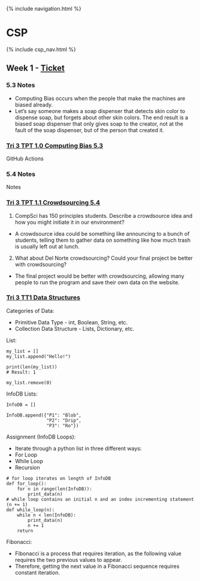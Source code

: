 {% include navigation.html %}

# CSP

{% include csp_nav.html %}

## Week 1 - [Ticket](https://github.com/Archkitten/CS-AP-2/issues/4)

### 5.3 Notes

* Computing Bias occurs when the people that make the machines are biased already.
* Let’s say someone makes a soap dispenser that detects skin color to dispense soap, but forgets about other skin colors. The end result is a biased soap dispenser that only gives soap to the creator, not at the fault of the soap dispenser, but of the person that created it.

### [Tri 3 TPT 1.0 Computing Bias 5.3](https://github.com/nighthawkcoders/nighthawk_csp/wiki/Tri-3-TPT-1.0-Computing-Bias-5.3)

GitHub Actions

### 5.4 Notes

Notes

### [Tri 3 TPT 1.1 Crowdsourcing 5.4](https://github.com/nighthawkcoders/nighthawk_csp/wiki/Tri-3-TPT-1.1-Crowdsourcing--5.4)

1. CompSci has 150 principles students. Describe a crowdsource idea and how you might initiate it in our environment?
* A crowdsource idea could be something like announcing to a bunch of students, telling them to gather data on something like how much trash is usually left out at lunch.

2. What about Del Norte crowdsourcing? Could your final project be better with crowdsourcing?
* The final project would be better with crowdsourcing, allowing many people to run the program and save their own data on the website.

### [Tri 3 TT1 Data Structures](https://github.com/nighthawkcoders/nighthawk_csp/wiki/Tri-3-TT1---Data-Structures)

Categories of Data:
* Primitive Data Type - int, Boolean, String, etc.
* Collection Data Structure - Lists, Dictionary, etc.

List:
```
my_list = []
my_list.append("Hello!")

print(len(my_list))
# Result: 1

my_list.remove(0)
```

InfoDB Lists:
```
InfoDB = []

InfoDB.append({"P1": "Blob", 
               "P2": "Drip", 
               "P3": "Ro"})
```

Assignment (InfoDB Loops):
* Iterate through a python list in three different ways:
* For Loop
* While Loop
* Recursion
```
# for loop iterates on length of InfoDB
def for_loop():
    for n in range(len(InfoDB)):
        print_data(n)
# while loop contains an initial n and an index incrementing statement (n += 1)
def while_loop(n):
    while n < len(InfoDB):
        print_data(n)
        n += 1
    return
```

Fibonacci:
* Fibonacci is a process that requires iteration, as the following value requires the two previous values to appear.
* Therefore, getting the next value in a Fibonacci sequence requires constant iteration.
